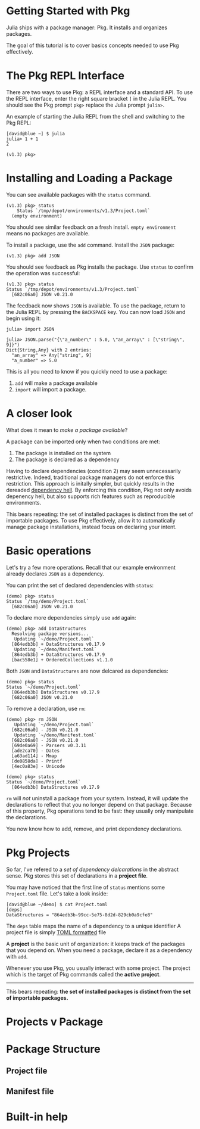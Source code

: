 # Getting Started with Pkg

Julia ships with a package manager: Pkg.
It installs and organizes packages.

The goal of this tutorial is to cover basics concepts needed to use Pkg effectively.

# The Pkg REPL Interface

There are two ways to use Pkg: a REPL interface and a standard API.
To use the REPL interface, enter the right square bracket `]` in the Julia REPL.
You should see the Pkg prompt `pkg>` replace the Julia prompt `julia>`.

An example of starting the Julia REPL from the shell and switching to the Pkg REPL:

```
[david@blue ~] $ julia
julia> 1 + 1
2

(v1.3) pkg> 
```

# Installing and Loading a Package

You can see available packages with the `status` command.

```
(v1.3) pkg> status
    Status `/tmp/depot/environments/v1.3/Project.toml`
  (empty environment)
```

You should see similar feedback on a fresh install.
`empty environment` means no packages are available.
  
To install a package, use the `add` command.
Install the `JSON` package:

```
(v1.3) pkg> add JSON
```

You should see feedback as Pkg installs the package.
Use `status` to confirm the operation was successful:

```
(v1.3) pkg> status
Status `/tmp/depot/environments/v1.3/Project.toml`
  [682c06a0] JSON v0.21.0
```

The feedback now shows `JSON` is available.
To use the package, return to the Julia REPL by pressing the `BACKSPACE` key.
You can now load `JSON` and begin using it:
  
```
julia> import JSON

julia> JSON.parse("{\"a_number\" : 5.0, \"an_array\" : [\"string\", 9]}")
Dict{String,Any} with 2 entries:
  "an_array" => Any["string", 9]
  "a_number" => 5.0
```

This is all you need to know if you quickly need to use a package:
1. `add` will make a package available
2. `import` will import a package.
  
# A closer look

What does it mean to _make a package available_?

A package can be imported only when two conditions are met:
1. The package is installed on the system
2. The package is declared as a dependency

Having to declare dependencies (condition 2) may seem unnecessarily restrictive.
Indeed, traditional package managers do not enforce this restriction.
This approach is initally simpler, but quickly results in the dereaded [dependency hell](https://en.wikipedia.org/wiki/Dependency_hell).
By enforcing this condition, Pkg not only avoids depenency hell, but also supports rich features such as reproducible environments.

This bears repeating: the set of installed packages is distinct from the set of importable packages.
To use Pkg effectively, allow it to automatically manage package installations, instead focus on declaring your intent.

# Basic operations

Let's try a few more operations.
Recall that our example environment already declares `JSON` as a dependency.

You can print the set of declared dependencies with `status`:
```
(demo) pkg> status
Status `/tmp/demo/Project.toml`
  [682c06a0] JSON v0.21.0
```

To declare more dependencies simply use `add` again:
```
(demo) pkg> add DataStructures
  Resolving package versions...
   Updating `~/demo/Project.toml`
  [864edb3b] + DataStructures v0.17.9
   Updating `~/demo/Manifest.toml`
  [864edb3b] + DataStructures v0.17.9
  [bac558e1] + OrderedCollections v1.1.0
```

Both `JSON` and `DataStructures` are now delcared as dependencies:
```
(demo) pkg> status
Status `~/demo/Project.toml`
  [864edb3b] DataStructures v0.17.9
  [682c06a0] JSON v0.21.0
```

To remove a declaration, use `rm`:
```
(demo) pkg> rm JSON
   Updating `~/demo/Project.toml`
  [682c06a0] - JSON v0.21.0
   Updating `~/demo/Manifest.toml`
  [682c06a0] - JSON v0.21.0
  [69de0a69] - Parsers v0.3.11
  [ade2ca70] - Dates 
  [a63ad114] - Mmap 
  [de0858da] - Printf 
  [4ec0a83e] - Unicode 

(demo) pkg> status
Status `~/demo/Project.toml`
  [864edb3b] DataStructures v0.17.9
```

`rm` will *not* uninstall a package from your system.
Instead, it will update the declarations to reflect that you no longer depend on that package.
Because of this property, Pkg operations tend to be fast: they usually only manipulate the declarations.

You now know how to add, remove, and print dependency declarations.

# Pkg Projects

So far, I've refered to a *set of dependency delcarations* in the abstract sense.
Pkg stores this set of declarations in a **project file**.

You may have noticed that the first line of `status` mentions some `Project.toml` file.
Let's take a look inside:
```
[david@blue ~/demo] $ cat Project.toml
[deps]
DataStructures = "864edb3b-99cc-5e75-8d2d-829cb0a9cfe8"
```

The `deps` table maps the name of a dependency to a unique identifier
A project file is simply [TOML formatted](https://github.com/toml-lang/toml/blob/master/README.md) file


A **project** is the basic unit of organization: it keeps track of the packages that you depend on.
When you need a package, declare it as a dependency with `add`.

Whenever you use Pkg, you usually interact with some project.
The project which is the target of Pkg commands called the **active project**.

---
This bears repeating: **the set of installed packages is distinct from the set of importable packages.**

# Projects v Package

# Package Structure

## Project file

## Manifest file


# Built-in help
